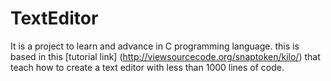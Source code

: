 # TextEditor
It is a project to learn and advance in C programming language. this is based in this [tutorial link] (http://viewsourcecode.org/snaptoken/kilo/) that teach how to create a text editor with less than 1000 lines of code.
